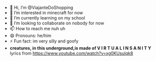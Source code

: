 - 👋 Hi, I’m @ViajanteDoShopping
- 👀 I’m interested in minecraft for now
- 🌱 I’m currently learning on my school
- 💞️ I’m looking to collaborate on nobody for now
- 📫 How to reach me nuh uh
- 😄 Pronouns: he/him
- ⚡ Fun fact: im very silly and goofy
- **creatures, in this underground,is made of V I R T U A L  I N S A N I T Y** lyrics from https://www.youtube.com/watch?v=xg0KUsulqk8

<!---
ViajanteDoShopping/ViajanteDoShopping is a ✨ special ✨ repository because its `README.md` (this file) appears on your GitHub profile.
You can click the Preview link to take a look at your changes.
--->
